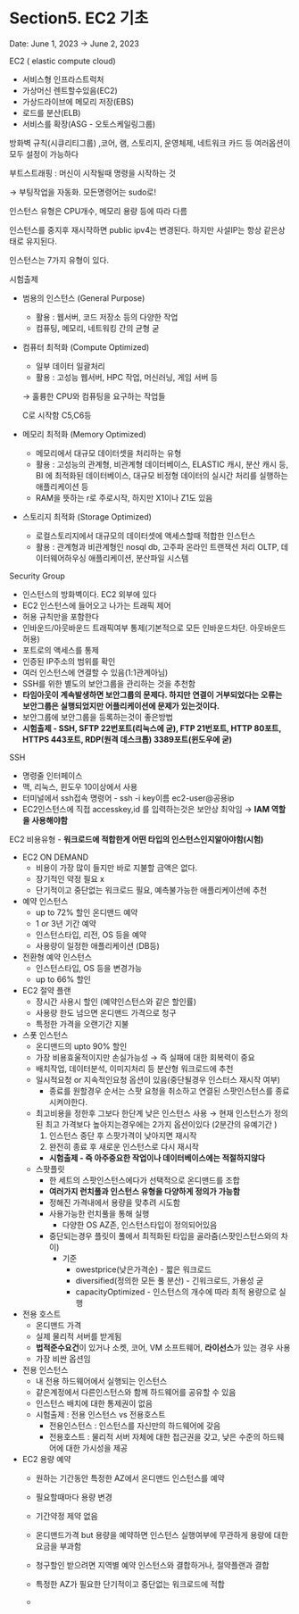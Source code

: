 # Section5. EC2 기초

Date: June 1, 2023 → June 2, 2023

EC2 ( elastic compute cloud)  

- 서비스형 인프라스트럭처
- 가상머신 렌트할수있음(EC2)
- 가상드라이브에 메모리 저장(EBS)
- 로드를 분산(ELB)
- 서비스를 확장(ASG - 오토스케일링그룹)

방화벽 규칙(시큐리티그룹) ,코어, 램, 스토리지, 운영체제, 네트워크 카드 등 여러옵션이 모두 설정이 가능하다

부트스트래핑 : 머신이 시작될때 명령을 시작하는 것

→ 부팅작업을 자동화. 모든명령어는 sudo로!

인스턴스 유형은 CPU개수, 메모리 용량 등에 따라 다름

인스턴스를 중지후 재시작하면 public ipv4는 변경된다. 하지만 사설IP는 항상 같은상태로 유지된다.

인스턴스는 7가지 유형이 있다. 

시험출제

- 범용의 인스턴스 (General Purpose)
    - 활용 : 웹서버, 코드 저장소 등의 다양한 작업
    - 컴퓨팅, 메모리, 네트워킹 간의 균형 굳
- 컴퓨터 최적화 (Compute Optimized)
    - 일부 데이터 일괄처리
    - 활용 : 고성능 웹서버, HPC 작업, 머신러닝, 게임 서버 등
    
    → 훌륭한 CPU와 컴퓨팅을 요구하는 작업들
    
    C로 시작함 C5,C6등
    
- 메모리 최적화 (Memory Optimized)
    - 메모리에서 대규모 데이터셋을 처리하는 유형
    - 활용 : 고성능의 관계형, 비관계형 데이터베이스, ELASTIC 캐시, 분산 캐시 등, BI 에 최적화된 데이터베이스, 대규모 비정형 데이터의 실시간 처리를 실행하는 애플리케이션 등
    - RAM을 뜻하는 r로 주로시작, 하지만 X1이나 Z1도 있음
- 스토리지 최적화 (Storage Optimized)
    - 로컬스토리지에서 대규모의 데이터셋에 액세스할때 적합한 인스턴스
    - 활용 : 관계형과 비관계형인 nosql db, 고주파 온라인 트랜잭션 처리 OLTP, 데이터웨어하우싱 애플리케이션, 분산파일 시스템
    

Security Group

- 인스턴스의 방화벽이다. EC2 외부에 있다
- EC2 인스턴스에 들어오고 나가는 트래픽 제어
- 허용 규칙만을 포함한다
- 인바운드/아웃바운드 트래픽여부 통제(기본적으로 모든 인바운드차단. 아웃바운드 허용)
- 포트로의 액세스를 통제
- 인증된 IP주소의 범위를 확인
- 여러 인스턴스에 연결할 수 있음(1:1관계아님)
- SSH를 위한 별도의 보안그룹을 관리하는 것을 추천함
- **타임아웃이 계속발생하면 보안그룹의 문제다. 하지만 연결이 거부되었다는 오류는 보안그룹은 실행되었지만 어플리케이션에 문제가 있는것이다.**
- 보안그룹에 보안그룹을 등록하는것이 좋은방법
- **시험출제 -  SSH, SFTP 22번포트(리눅스에 굳), FTP 21번포트, HTTP 80포트, HTTPS 443포트, RDP(원격 데스크톱) 3389포트(윈도우에 굳)**

SSH 

- 명령줄 인터페이스
- 맥, 리눅스, 윈도우 10이상에서 사용
- 터미널에서 ssh접속 명령어 - ssh -i key이름 ec2-user@공용ip
- EC2인스턴스에 직접 accesskey,id 를 입력하는것은 보안상 최악임 → **IAM 역할을 사용해야함**

EC2 비용유형 - **워크로드에 적합한게 어떤 타입의 인스턴스인지알아야함(시험)**

- EC2 ON DEMAND
    - 비용이 가장 많이 들지만 바로 지불할 금액은 없다.
    - 장기적인 약정 필요 x
    - 단기적이고 중단없는 워크로드 필요, 예측불가능한 애플리케이션에 추천
- 예약 인스턴스
    - up to 72% 할인 온디맨드 예약
    - 1 or 3년 기간 예약
    - 인스턴스타입, 리전, OS 등을 예약
    - 사용량이 일정한 애플리케이션 (DB등)
- 전환형 예약 인스턴스
    - 인스턴스타입, OS 등을 변경가능
    - up to 66% 할인
- EC2 절약 플랜
    - 장시간 사용시 할인 (예약인스턴스와 같은 할인률)
    - 사용량 한도 넘으면 온디맨드 가격으로 청구
    - 특정한 가격을 오랜기간 지불
- 스폿 인스턴스
    - 온디맨드의 upto 90% 할인
    - 가장 비용효울적이지만 손실가능성 → 즉 실패에 대한 회복력이 중요
    - 배치작업, 데이터분석, 이미지처리 등 분산형 워크로드에 추천
    - 일시적요청 or 지속적인요청 옵션이 있음(중단될경우 인스터스 재시작 여부)
        - 종료를 원할경우 순서는 스팟 요청을 취소하고 연결된 스팟인스턴스를 종료시켜야한다.
    - 최고비용을 정한후 그보다 한단계 낮은 인스턴스 사용 → 현재 인스턴스가 정의된 최고 가격보다 높아지는경우에는 2가지 옵션이있다 (2분간의 유예기간 )
        1. 인스턴스 중단 후 스팟가격이 낮아지면 재시작
        2. 완전히 종료 후 새로운 인스턴스로 다시 재시작
        - **시험출제 - 즉 아주중요한 작업이나 데이터베이스에는 적절하지않다**
    - 스팟플릿
        - 한 세트의 스팟인스턴스에다가 선택적으로 온디맨드를 조합
        - **여러가지 런치풀과 인스턴스 유형을 다양하게 정의가 가능함**
        - 정해진 가격내에서 용량을 맞추려 시도함
        - 사용가능한 런치풀을 통해 실행
            - 다양한 OS AZ존, 인스턴스타입이 정의되어있음
        - 중단되는경우 플릿이 풀에서 최적화된 타입을 골라줌(스팟인스턴스와의 차이)
            - 기준
                - owestprice(낮은가격순) - 짧은 워크로드
                - diversified(정의한 모든 풀 분산) - 긴워크로드, 가용성 굳
                - capacityOptimized - 인스턴스의 개수에 따라 최적 용량으로 실행
- 전용 호스트
    - 온디맨드 가격
    - 실제 물리적 서버를 받게됨
    - **법적준수요건**이 있거나 소켓, 코어, VM 소프트웨어, **라이선스**가 있는 경우 사용
    - 가장 비싼 옵션임
- 전용 인스턴스
    - 내 전용 하드웨어에서 실행되는 인스턴스
    - 같은계정에서 다른인스턴스와 함께 하드웨어를 공유할 수 있음
    - 인스턴스 배치에 대한 통제권이 없음
    - 시험출제 : 전용 인스턴스 vs 전용호스트
        - 전용인스턴스 : 인스턴스를 자신만의 하드웨어에 갖음
        - 전용호스트 : 물리적 서버 자체에 대한 접근권을 갖고, 낮은 수준의 하드웨어에 대한 가시성을 제공
- EC2 용량 예약
    - 원하는 기간동안 특정한 AZ에서 온디맨드 인스턴스를 예약
    - 필요할때마다 용량 변경
    - 기간약정 제약 없음
    - 온디맨드가격 but 용량을 예약하면 인스턴스 실행여부에 무관하게 용량에 대한 요금을 부과함
    - 청구할인 받으려면 지역별 예약 인스턴스와 결합하거나, 절약플랜과 결합
    - 특정한 AZ가 필요한 단기적이고 중단없는 워크로드에 적합
    
    -